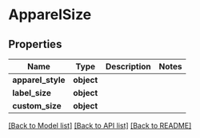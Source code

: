 # ApparelSize

## Properties
Name | Type | Description | Notes
------------ | ------------- | ------------- | -------------
**apparel_style** | **object** |  | 
**label_size** | **object** |  | 
**custom_size** | **object** |  | 

[[Back to Model list]](../README.md#documentation-for-models) [[Back to API list]](../README.md#documentation-for-api-endpoints) [[Back to README]](../README.md)

